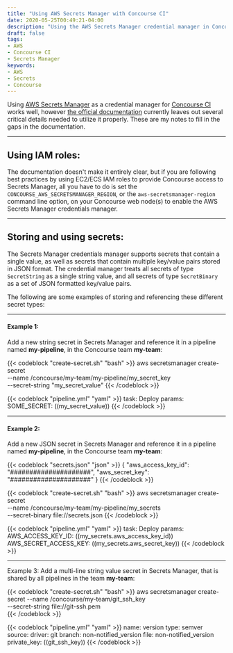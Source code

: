 ```yaml
---
title: "Using AWS Secrets Manager with Concourse CI"
date: 2020-05-25T00:49:21-04:00
description: "Using the AWS Secrets Manager credential manager in Concourse CI"
draft: false
tags:
- AWS
- Concourse CI
- Secrets Manager
keywords:
- AWS
- Secrets
- Concourse
---
```

Using [AWS Secrets Manager](https://aws.amazon.com/secrets-manager/) as a credential manager for 
[Concourse CI](https://concourse-ci.org/) works well, 
however [the official documentation](https://concourse-ci.org/aws-asm-credential-manager.html) currently leaves 
out several critical details needed to utilize it properly. These are my notes to fill in the gaps in the documentation.
<!--more-->

----------

## Using IAM roles:

The documentation doesn't make it entirely clear, but if you are following best practices by using
EC2/ECS IAM roles to provide Concourse access to Secrets Manager, all you have to do is set the 
`CONCOURSE_AWS_SECRETSMANAGER_REGION`, or the `aws-secretsmanager-region` command line option,
on your Concourse web node(s) to enable the AWS Secrets Manager credentials manager.

----------

## Storing and using secrets:

The Secrets Manager credentials manager supports secrets that contain a single value, as well as secrets that contain
multiple key/value pairs stored in JSON format. The credential manager treats all secrets of type `SecretString` as a single
string value, and all secrets of type `SecretBinary` as a set of JSON formatted key/value pairs.

The following are some examples of storing and referencing these different secret types:

----------
#### Example 1: 

Add a new string secret in Secrets Manager and reference it in a pipeline named **my-pipeline**, 
in the Concourse team **my-team**:

{{< codeblock "create-secret.sh" "bash" >}}
aws secretsmanager create-secret \
    --name /concourse/my-team/my-pipeline/my_secret_key \
    --secret-string "my_secret_value"
{{< /codeblock >}}

{{< codeblock "pipeline.yml" "yaml" >}}
task: Deploy
params:
  SOME_SECRET: ((my_secret_value))
{{< /codeblock >}}

----------
#### Example 2: 

Add a new JSON secret in Secrets Manager and reference it in a pipeline named **my-pipeline**, 
in the Concourse team **my-team**:

{{< codeblock "secrets.json" "json" >}}
{
  "aws_access_key_id": "#####################",
  "aws_secret_key": "#####################"
}
{{< /codeblock >}}

{{< codeblock "create-secret.sh" "bash" >}}
aws secretsmanager create-secret \
  --name /concourse/my-team/my-pipeline/my_secrets \
  --secret-binary file://secrets.json
{{< /codeblock >}}

{{< codeblock "pipeline.yml" "yaml" >}}
task: Deploy
params:
  AWS_ACCESS_KEY_ID: ((my_secrets.aws_access_key_id))
  AWS_SECRET_ACCESS_KEY: ((my_secrets.aws_secret_key))
{{< /codeblock >}}

----------
Example 3:
Add a multi-line string value secret in Secrets Manager, that is shared by all pipelines in the team **my-team**:

{{< codeblock "create-secret.sh" "bash" >}}
aws secretsmanager create-secret 
    --name /concourse/my-team/git_ssh_key \
    --secret-string file://git-ssh.pem \
{{< /codeblock >}}

{{< codeblock "pipeline.yml" "yaml" >}}
name: version
type: semver
source:
  driver: git
  branch: non-notified_version
  file: non-notified_version
  private_key: ((git_ssh_key))
{{< /codeblock >}}

